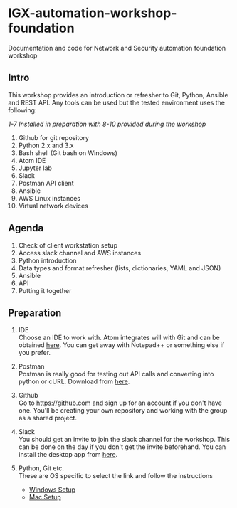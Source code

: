 # IGX-automation-workshop-foundation
Documentation and code for Network and Security automation foundation workshop

## Intro

This workshop provides an introduction or refresher to Git, Python, Ansible and REST API. Any tools can be used but the tested environment uses the following:

*1-7 Installed in preparation with 8-10 provided during the workshop*
1. Github for git repository
2. Python 2.x and 3.x
3. Bash shell (Git bash on Windows)
4. Atom IDE
5. Jupyter lab
6. Slack
7. Postman API client    
8. Ansible  
9. AWS Linux instances
10. Virtual network devices


## Agenda

1. Check of client workstation setup
2. Access slack channel and AWS instances
3. Python introduction
4. Data types and format refresher (lists, dictionaries, YAML and JSON)
5. Ansible
6. API
7. Putting it together


## Preparation

1. IDE  
   Choose an IDE to work with. Atom integrates will with Git and can be obtained [here](https://atom.io).
 You can get away with Notepad++ or something else if you prefer.

2. Postman  
   Postman is really good for testing out API calls and converting into python or cURL. Download from [here](https://www.getpostman.com/downloads/).

3. Github  
   Go to https://github.com and sign up for an account if you don't have one. You'll be creating your own repository and working with the group as a shared project.

4. Slack  
   You should get an invite to join the slack channel for the workshop. This can be done on the day if you don't get the invite beforehand. You can install the desktop app from [here](https://slack.com/intl/en-gb/downloads).

5. Python, Git etc.  
   These are OS specific to select the link and follow the instructions  
   * [Windows Setup](https://github.com/ePlusPS/IGX-automation-workshop-foundation/blob/master/Windows-setup.md)  
   * [Mac Setup](https://github.com/ePlusPS/IGX-automation-workshop-foundation/blob/master/Mac-setup.md)  
